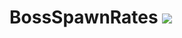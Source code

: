 # BossSpawnRates  [![](https://jitpack.io/v/Pixelmon-Development/BossSpawnRates.svg)](https://jitpack.io/#Pixelmon-Development/BossSpawnRates)
